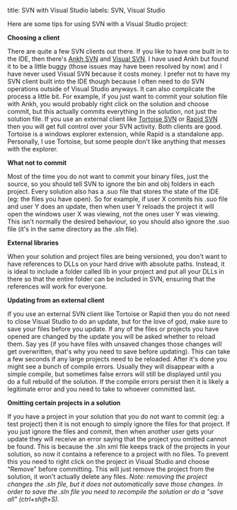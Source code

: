 title: SVN with Visual Studio
labels: SVN, Visual Studio

Here are some tips for using SVN with a Visual Studio project<!--break-->:

<strong>Choosing a client</strong>

There are quite a few SVN clients out there.  If you like to have one built in to the IDE, then there's <a href="http://ankhsvn.open.collab.net/">Ankh SVN</a> and <a href="http://www.visualsvn.com/">Visual SVN</a>.  I have used Ankh but found it to be a little buggy (those issues may have been resolved by now) and I have never used Visual SVN because it costs money.  I prefer not to have my SVN client built into the IDE though because I often need to do SVN operations outside of Visual Studio anyways.  It can also complicate the process a little bit.  For example, if you just want to commit your solution file with Ankh, you would probably right click on the solution and choose commit, but this actually commits everything in the solution, not just the solution file.  If you use an external client like <a href="http://tortoisesvn.tigris.org/">Tortoise SVN</a> or <a href="http://rapidsvn.tigris.org/">Rapid SVN</a> then you will get full control over your SVN activity.  Both clients are good.  Tortoise is a windows explorer extension, while Rapid is a standalone app.  Personally, I use Tortoise, but some people don't like anything that messes with the explorer.

<strong>What not to commit</strong>

Most of the time you do not want to commit your binary files, just the source, so you should tell SVN to ignore the bin and obj folders in each project.  Every solution also has a .suo file that stores the state of the IDE (eg: the files you have open).  So for example, if user X commits his .suo file and user Y does an update, then when user Y reloads the project it will open the windows user X was viewing, not the ones user Y was viewing.  This isn't normally the desired behaviour, so you should also ignore the .suo file (it's in the same directory as the .sln file).

<strong>External libraries</strong>

When your solution and project files are being versioned, you don't want to have references to DLLs on your hard drive with absolute paths.  Instead, it is ideal to include a folder called lib in your project and put all your DLLs in there so that the entire folder can be included in SVN, ensuring that the references will work for everyone.

<strong>Updating from an external client</strong>

If you use an external SVN client like Tortoise or Rapid then you do not need to close Visual Studio to do an update, but for the love of god, make sure to save your files before you update.  If any of the files or projects you have opened are changed by the update you will be asked whether to reload them.  Say yes (if you have files with unsaved changes those changes will get overwritten, that's why you need to save before updating).  This can take a few seconds if any large projects need to be reloaded.  After it's done you might see a bunch of compile errors.  Usually they will disappear with a simple compile, but sometimes false errors will still be displayed until you do a full rebuild of the solution.  If the compile errors persist then it is likely a legitimate error and you need to take to whoever committed last.

<strong>Omitting certain projects in a solution</strong>

If you have a project in your solution that you do not want to commit (eg: a test project) then it is not enough to simply ignore the files for that project.  If you just ignore the files and commit, then when another user gets your update they will receive an error saying that the project you omitted cannot be found.  This is because the .sln xml file keeps track of the projects in your solution, so now it contains a reference to a project with no files.  To prevent this you need to right click on the project in Visual Studio and choose "Remove" before committing.  This will just remove the project from the solution, it won't actually delete any files. <em>Note: removing the project changes the .sln file, but it does not automatically save those changes.  In order to save the .sln file you need to recompile the solution or do a "save all" (ctrl+shift+S).</em>
